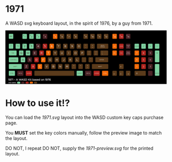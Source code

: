 # 1971

A WASD svg keyboard layout, in the spirit of 1976, by a guy from 1971.

![](preview.png)

# How to use it!?

You can load the _1971.svg_ layout into the WASD custom key caps purchase page.

You **MUST** set the key colors manually, follow the preview image to match the layout.

DO NOT, I repeat DO NOT, supply the _1971-preview.svg_ for the printed layout.

